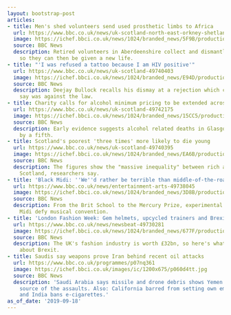 ```yaml
---
layout: bootstrap-post
articles:
- title: Men's shed volunteers send used prosthetic limbs to Africa
  url: https://www.bbc.co.uk/news/uk-scotland-north-east-orkney-shetland-49740065
  image: https://ichef.bbci.co.uk/news/1024/branded_news/5F9B/production/_108857442_legs2.jpg
  source: BBC News
  description: Retired volunteers in Aberdeenshire collect and dismantle the limbs
    so they can then be given a new life.
- title: "'I was refused a tattoo because I am HIV positive'"
  url: https://www.bbc.co.uk/news/uk-scotland-49740403
  image: https://ichef.bbci.co.uk/news/1024/branded_news/E94D/production/_108852795_tattoo_vcs_1809_frame_472.jpg
  source: BBC News
  description: Deejay Bullock recalls his dismay at a rejection which campaigners
    say was against the law.
- title: Charity calls for alcohol minimum pricing to be extended across UK
  url: https://www.bbc.co.uk/news/uk-scotland-49742175
  image: https://ichef.bbci.co.uk/news/1024/branded_news/15CC5/production/_108858298_44c2e903-5415-469d-845d-4075023401f3.jpg
  source: BBC News
  description: Early evidence suggests alcohol related deaths in Glasgow have fallen
    by a fifth.
- title: Scotland's poorest 'three times' more likely to die young
  url: https://www.bbc.co.uk/news/uk-scotland-49740395
  image: https://ichef.bbci.co.uk/news/1024/branded_news/EA6B/production/_108311006_gettyimages-539217755.jpg
  source: BBC News
  description: The figures show the "massive inequality" between rich and poor in
    Scotland, researchers say.
- title: 'Black Midi: ''We''d rather be terrible than middle-of-the-road'''
  url: https://www.bbc.co.uk/news/entertainment-arts-49738045
  image: https://ichef.bbci.co.uk/news/1024/branded_news/3D8B/production/_108855751_ea191d0a-391a-4698-8495-73b74cfb7dd8.jpg
  source: BBC News
  description: From the Brit School to the Mercury Prize, experimental foursome Black
    Midi defy musical convention.
- title: 'London Fashion Week: Gem helmets, upcycled trainers and Brexit'
  url: https://www.bbc.co.uk/news/newsbeat-49730281
  image: https://ichef.bbci.co.uk/news/1024/branded_news/677F/production/_108859462_5ea4da21-7a0f-47ce-b9a8-18a604724528.jpg
  source: BBC News
  description: The UK's fashion industry is worth £32bn, so here's what it thinks
    about Brexit.
- title: Saudis say weapons prove Iran behind recent oil attacks
  url: https://www.bbc.co.uk/programmes/p07nq361
  image: https://ichef.bbci.co.uk/images/ic/1200x675/p060d4tt.jpg
  source: BBC News
  description: 'Saudi Arabia says missile and drone debris shows Yemen was not the
    source of the assaults. Also: California barred from setting own emission rules,
    and India bans e-cigarettes.'
as_of_date: '2019-09-18'
---
```


